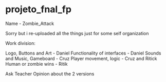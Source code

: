 # projeto_fnal_fp
Name - Zombie_Attack

Sorry but i re-uploaded all the things just for some self organization 

Work division:


Logo, Buttons and Art - Daniel 
Functionality of interfaces - Daniel
Sounds and Music, Gameboard - Cruz
Player movement, logic - Cruz and Ritick 
Human or zombie wins - Ritik


Ask Teacher Opinion about the 2 versions
